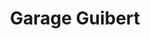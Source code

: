 ---
title: "Garage Guibert"
url: /le-sel-de-bretagne/garage-guibert/
shop: réparation de voitures
---